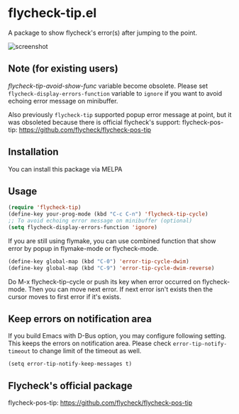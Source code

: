 # flycheck-tip.el

A package to show flycheck's error(s) after jumping to the point.

![screenshot](https://lh3.googleusercontent.com/-xQ9YEUo-ufc/UmSXPW51F5I/AAAAAAAACvw/VmendRlrXlA/s640/Screenshot%2520from%25202013-10-20%252022%253A51%253A32.png)

## Note (for existing users)

*flycheck-tip-avoid-show-func* variable become obsolete. Please
set `flycheck-display-errors-function` variable to `ignore` if you
want to avoid echoing error message on minibuffer.

Also previously `flycheck-tip` supported popup error message at point, but
it was obsoleted because there is official flycheck's support:
flycheck-pos-tip: https://github.com/flycheck/flycheck-pos-tip

## Installation

You can install this package via MELPA

## Usage

```lisp
(require 'flycheck-tip)
(define-key your-prog-mode (kbd "C-c C-n") 'flycheck-tip-cycle)
;; To avoid echoing error message on minibuffer (optional)
(setq flycheck-display-errors-function 'ignore)
```

If you are still using flymake, you can use combined function that
show error by popup in flymake-mode or flycheck-mode.

```lisp
(define-key global-map (kbd "C-0") 'error-tip-cycle-dwim)
(define-key global-map (kbd "C-9") 'error-tip-cycle-dwim-reverse)
```

Do M-x flycheck-tip-cycle or push its key when error occurred on
flycheck-mode. Then you can move next error.
If next error isn't exists then the cursor moves to first error if it's exists.

## Keep errors on notification area
If you build Emacs with D-Bus option, you may configure following setting.
This keeps the errors on notification area. Please check
`error-tip-notify-timeout` to change limit of the timeout as well.

    (setq error-tip-notify-keep-messages t)

## Flycheck's official package

flycheck-pos-tip: https://github.com/flycheck/flycheck-pos-tip

